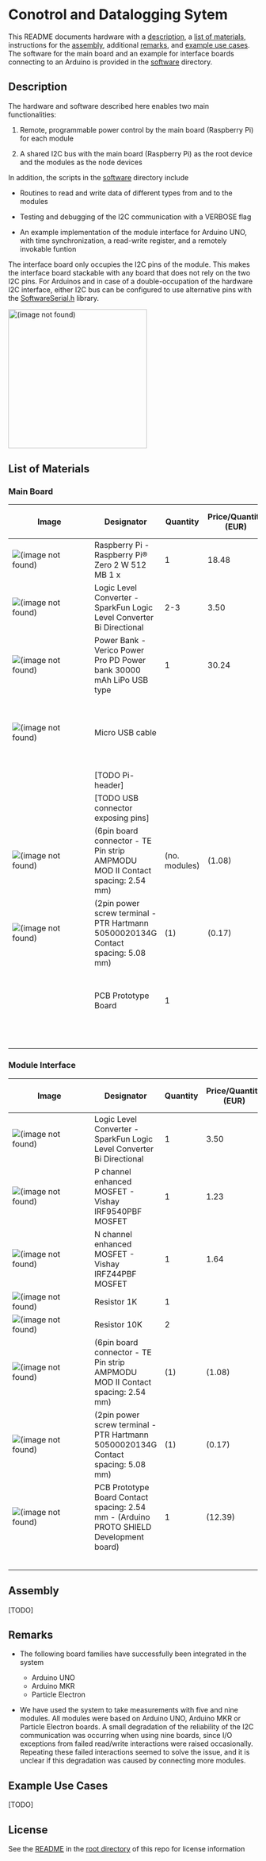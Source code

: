# Conotrol and Datalogging Sytem

This README documents hardware with a [description](#description), a [list of materials](#list-of-materials), instructions for the [assembly](#assembly), additional [remarks](#remarks), and [example use cases](#example-use-cases). The software for the main board and an example for interface boards connecting to an Arduino is provided in the [software](./software/) directory.

## Description

The hardware and software described here enables two main functionalities:

1) Remote, programmable power control by the main board (Raspberry Pi) for each module

2) A shared I2C bus with the main board (Raspberry Pi) as the root device and the modules as the node devices

In addition, the scripts in the [software](./software/) directory include

* Routines to read and write data of different types from and to the modules

* Testing and debugging of the I2C communication with a VERBOSE flag

* An example implementation of the module interface for Arduino UNO, with time synchronization, a read-write register, and a remotely invokable funtion

The interface board only occupies the I2C pins of the module. This makes the interface board stackable with any board that does not rely on the two I2C pins. For Arduinos and in case of a double-occupation of the hardware I2C interface, either I2C bus can be configured to use alternative pins with the [SoftwareSerial.h](https://docs.arduino.cc/learn/built-in-libraries/software-serial/) library.

<p float="left">
<img src="images/diagram_conotrol_and_datalogging_sytem.png" alt="(image not found)" height="280">
</p>

## List of Materials

### Main Board

| <div style="width:150px">Image</div> | Designator | Quantity | Price/Quantity (EUR) | Total Cost (EUR) | Source | Remarks |
| - | - | - | - | - | - | - |
| ![ (image not found)](images/materials/raspberry_pi_zero_2_w.jpg) | Raspberry Pi - Raspberry Pi® Zero 2 W 512 MB 1 x | 1 | 18.48 | 18.48 | https://www.conrad.com/en/p/raspberry-pi-zero-2-w-raspberry-pi-zero-2-w-512-mb-1-x-1-0-ghz-2482940.html |  |
| ![ (image not found)](images/materials/logic_level_converter_bi_directional.jpg) | Logic Level Converter - SparkFun Logic Level Converter Bi Directional | 2-3 | 3.50 | 2-3 * 3.50 | https://opencircuit.shop/product/sparkfun-logic-level-converter-bi-directional | Number of required channels is 2+number of modules |
| ![ (image not found)](images/materials/power_bank_30000_mah_lipo_usb.jpg) | Power Bank - Verico Power Pro PD Power bank 30000 mAh LiPo USB type | 1 | 30.24 | 30.24 | https://www.conrad.com/en/p/verico-power-pro-pd-power-bank-30000-mah-lipo-usb-type-a-usb-c-black-2583063.html |  |
| ![ (image not found)](images/materials/cable_usb_type_a_to_micro.jpg) | Micro USB cable |  |  |  |  | Should be tested to reliably provide sufficient power to the Pi |
|  | [TODO Pi-header] |  |  |  |  |  |
|  | [TODO USB connector exposing pins] |  |  |  |  |  |
| ![ (image not found)](images/materials/6pin_board_connector.jpg) | (6pin board connector - TE Pin strip AMPMODU MOD II Contact spacing: 2.54 mm) | (no. modules) | (1.08) | (N * 1.08) | https://www.conrad.com/en/p/te-connectivity-pin-strip-standard-ampmodu-mod-ii-total-number-of-pins-6-contact-spacing-2-54-mm-280379-2-1-pc-s-1079641.html | Contact spacing 2.54mm, 5pin connector also suffices |
| ![ (image not found)](images/materials/2pin_power_screw_terminal.png) | (2pin power screw terminal - PTR Hartmann 50500020134G Contact spacing: 5.08 mm) | (1) | (0.17) | (0.17) | https://www.conrad.nl/nl/p/ptr-hartmann-50500020134g-klemschroefblok-1-50-mm-aantal-polen-2-grijs-1-stuk-s-731877.html |  |
|  | PCB Prototype Board | 1 |  |  |  | Contact spacing 2.54mm, TODO approx dimensions |
| |
|  |  |  |  | [TODO] |  |  |

### Module Interface

| <div style="width:150px">Image</div> | Designator | Quantity | Price/Quantity (EUR) | Total Cost (EUR) | Source| Remarks |
| - | - | - | - | - | - | - |
| ![ (image not found)](images/materials/logic_level_converter_bi_directional.jpg) | Logic Level Converter - SparkFun Logic Level Converter Bi Directional | 1 | 3.50 | 3.50 | https://opencircuit.shop/product/sparkfun-logic-level-converter-bi-directional |  |
| ![ (image not found)](images/materials/p_mosfet_irf9540pbf.jpg) | P channel enhanced MOSFET - Vishay IRF9540PBF MOSFET | 1 | 1.23 | 1.23 | https://www.conrad.nl/nl/p/vishay-irf9540pbf-mosfet-1-p-kanaal-150-w-to-220ab-597146.html |  |
| ![ (image not found)](images/materials/n_mosfet_irfz44pbf.jpg) | N channel enhanced MOSFET - Vishay IRFZ44PBF MOSFET | 1 | 1.64 | 1.64 | https://www.conrad.nl/nl/p/vishay-irfz44pbf-mosfet-1-n-kanaal-150-w-to-220ab-597269.html |  |
| ![ (image not found)](images/materials/resistor_1k.jpg) | Resistor 1K | 1 |  |  |  |  |
| ![ (image not found)](images/materials/resistor_10k.jpg) | Resistor 10K | 2 |  |  |  |  |
| ![ (image not found)](images/materials/6pin_board_connector.jpg) | (6pin board connector - TE Pin strip AMPMODU MOD II Contact spacing: 2.54 mm) | (1) | (1.08) | (1.08) | https://www.conrad.com/en/p/te-connectivity-pin-strip-standard-ampmodu-mod-ii-total-number-of-pins-6-contact-spacing-2-54-mm-280379-2-1-pc-s-1079641.html | Contact spacing 2.54mm, 5pin connector also suffices |
| ![ (image not found)](images/materials/2pin_power_screw_terminal.png) | (2pin power screw terminal - PTR Hartmann 50500020134G Contact spacing: 5.08 mm) | (1) | (0.17) | (0.17) | https://www.conrad.nl/nl/p/ptr-hartmann-50500020134g-klemschroefblok-1-50-mm-aantal-polen-2-grijs-1-stuk-s-731877.html |  |
| ![ (image not found)](images/materials/arduino_proto_shield.jpg) | PCB Prototype Board Contact spacing: 2.54 mm - (Arduino PROTO SHIELD Development board) | 1 | (12.39) | (12.39) | https://www.conrad.nl/nl/p/arduino-proto-shield-development-board-1969858.html | Contact spacing 2.54mm |
| |
|  |  |  |  | [TODO] |  |  |

## Assembly

[TODO]

## Remarks

* The following board families have successfully been integrated in the system
  * Arduino UNO
  * Arduino MKR
  * Particle Electron

* We have used the system to take measurements with five and nine modules. All modules were based on Arduino UNO, Arduino MKR or Particle Electron boards. A small degradation of the reliability of the I2C communication was occurring when using nine boards, since I/O exceptions from failed read/write interactions were raised occasionally. Repeating these failed interactions seemed to solve the issue, and it is unclear if this degradation was caused by connecting more modules.

## Example Use Cases

[TODO]

## License

See the [README](./../../README.md) in the [root directory](./../../) of this repo for license information